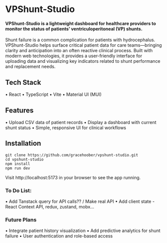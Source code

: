 # VPShunt-Studio

#### VPShunt-Studio is a lightweight dashboard for healthcare providers to monitor the status of patients’ ventriculoperitoneal (VP) shunts.

Shunt failure is a common complication for patients with hydrocephalus. VPShunt-Studio helps surface critical patient data for care teams—bringing clarity and anticipation into an often reactive clinical process.
Built with modern web technologies, it provides a user-friendly interface for uploading data and visualizing key indicators related to shunt performance and replacement needs.

## Tech Stack

• React
• TypeScript
• Vite
• Material UI (MUI)

## Features

• Upload CSV data of patient records
• Display a dashboard with current shunt status
• Simple, responsive UI for clinical workflows

## Installation

```
git clone https://github.com/gracehoober/vpshunt-studio.git
cd vpshunt-studio
npm install
npm run dev
```

Visit http://localhost:5173 in your browser to see the app running.

### To Do List:

• Add Tanstack query for API calls?? / Make real API
• Add client state - React Context API, redux, zustand, mobx...

### Future Plans

• Integrate patient history visualization
• Add predictive analytics for shunt failure
• User authentication and role-based access
